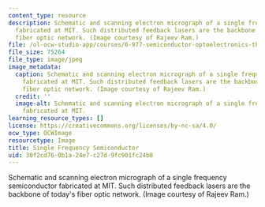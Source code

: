 ```yaml
---
content_type: resource
description: Schematic and scanning electron micrograph of a single frequency semiconductor
  fabricated at MIT. Such distributed feedback lasers are the backbone of today's
  fiber optic network. (Image courtesy of Rajeev Ram.)
file: /ol-ocw-studio-app/courses/6-977-semiconductor-optoelectronics-theory-and-design-fall-2002/30f2cd760b1a24e7c27d9fc901fc24b0_6-977f02.jpg
file_size: 75264
file_type: image/jpeg
image_metadata:
  caption: Schematic and scanning electron micrograph of a single frequency semiconductor
    fabricated at MIT. Such distributed feedback lasers are the backbone of today's
    fiber optic network. (Image courtesy of Rajeev Ram.)
  credit: ''
  image-alt: Schematic and scanning electron micrograph of a single frequency semiconductor
    fabricated at MIT.
learning_resource_types: []
license: https://creativecommons.org/licenses/by-nc-sa/4.0/
ocw_type: OCWImage
resourcetype: Image
title: Single Frequency Semiconductor
uid: 30f2cd76-0b1a-24e7-c27d-9fc901fc24b0
---
```

Schematic and scanning electron micrograph of a single frequency semiconductor fabricated at MIT. Such distributed feedback lasers are the backbone of today's fiber optic network. (Image courtesy of Rajeev Ram.)